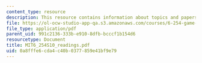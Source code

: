 ```yaml
---
content_type: resource
description: This resource contains information about topics and papers.
file: https://ol-ocw-studio-app-qa.s3.amazonaws.com/courses/6-254-game-theory-with-engineering-applications-spring-2010/0a8fffe6cda4c40b0377859e41bf9e79_MIT6_254S10_readings.pdf
file_type: application/pdf
parent_uid: 991c2136-333b-e910-8dfb-bcccf1b154d6
resourcetype: Document
title: MIT6_254S10_readings.pdf
uid: 0a8fffe6-cda4-c40b-0377-859e41bf9e79
---
```

